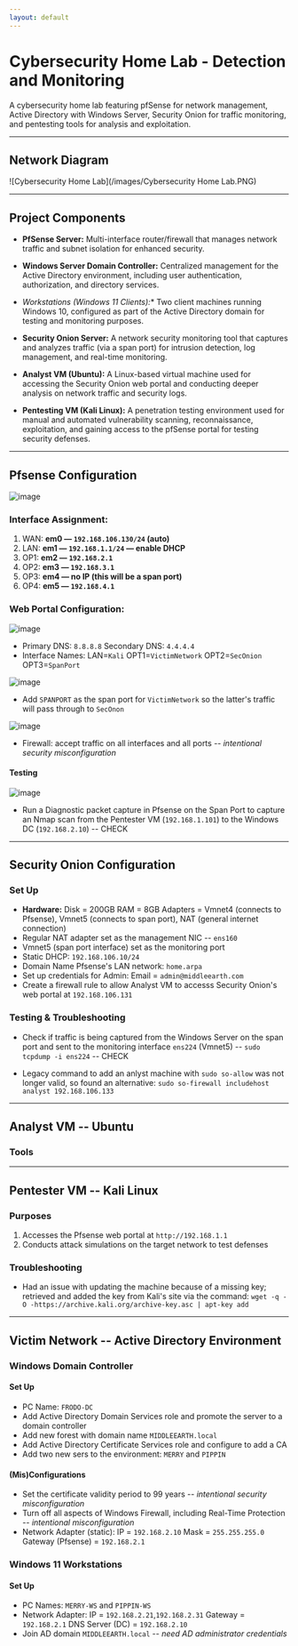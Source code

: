 ```yaml
---
layout: default
---
```


# Cybersecurity Home Lab - Detection and Monitoring

A cybersecurity home lab featuring pfSense for network management, Active Directory with Windows Server, Security Onion for traffic monitoring, and pentesting tools for analysis and exploitation.


---


## Network Diagram

![Cybersecurity Home Lab](/images/Cybersecurity Home Lab.PNG)


---


## Project Components


- **PfSense Server:** Multi-interface router/firewall that manages network traffic and subnet isolation for enhanced security.
  
- **Windows Server Domain Controller:** Centralized management for the Active Directory environment, including user authentication, authorization, and directory services.
  
- *Workstations (Windows 11 Clients):** Two client machines running Windows 10, configured as part of the Active Directory domain for testing and monitoring purposes.
  
- **Security Onion Server:** A network security monitoring tool that captures and analyzes traffic (via a span port) for intrusion detection, log management, and real-time monitoring.
  
- **Analyst VM (Ubuntu):** A Linux-based virtual machine used for accessing the Security Onion web portal and conducting deeper analysis on network traffic and security logs.
  
- **Pentesting VM (Kali Linux):** A penetration testing environment used for manual and automated vulnerability scanning, reconnaissance, exploitation, and gaining access to the pfSense portal for testing security defenses.


---


## Pfsense Configuration

![image](https://github.com/user-attachments/assets/bca40c55-f972-4310-9d46-90f431b2a088)

### Interface Assignment:
  1. WAN: **em0 — `192.168.106.130/24` (auto)**
  2. LAN: **em1 — `192.168.1.1/24` — enable DHCP**
  3. OP1: **em2 — `192.168.2.1`**
  4. OP2: **em3 — `192.168.3.1`**
  5. OP3: **em4 — no IP (this will be a span port)**
  6. OP4: **em5 — `192.168.4.1`**


### Web Portal Configuration:

![image](https://github.com/user-attachments/assets/51a47024-7091-401c-9dfe-0ebc72d1261e)

- Primary DNS: `8.8.8.8`   Secondary DNS: `4.4.4.4`
- Interface Names: LAN=`Kali`   OPT1=`VictimNetwork`   OPT2=`SecOnion`   OPT3=`SpanPort`

![image](https://github.com/user-attachments/assets/53cf5ec8-d8bc-4518-8028-627502e89f9c)

- Add `SPANPORT` as the span port for `VictimNetwork` so the latter's traffic will pass through to `SecOnon`

![image](https://github.com/user-attachments/assets/bf7643ad-8edf-4cf6-89b5-b037a906c9e4)

- Firewall: accept traffic on all interfaces and all ports -- _intentional security misconfiguration_

#### Testing

![image](https://github.com/user-attachments/assets/303848ff-1600-4ebe-ae5d-3707e240b8a4)

- Run a Diagnostic packet capture in Pfsense on the Span Port to capture an Nmap scan from the Pentester VM (`192.168.1.101`) to the Windows DC (`192.168.2.10`) -- CHECK


---


## Security Onion Configuration

### Set Up
- **Hardware:**   Disk = 200GB   RAM = 8GB   Adapters = Vmnet4 (connects to Pfsense), Vmnet5 (connects to span port), NAT (general internet connection)
- Regular NAT adapter set as  the management NIC -- `ens160`
- Vmnet5 (span port interface) set as the monitoring port
- Static DHCP: `192.168.106.10/24`
- Domain Name Pfsense's LAN network: `home.arpa`
- Set up credentials for Admin:   Email = `admin@middleearth.com`
- Create a firewall rule to allow Analyst VM to accesss Security Onion's web portal at `192.168.106.131`

### Testing & Troubleshooting
- Check if traffic is being captured from the Windows Server on the span port and sent to the monitoring interface `ens224` (Vmnet5) -- ``sudo tcpdump -i ens224`` -- CHECK
  
- Legacy command to add an anlyst machine with `sudo so-allow` was not longer valid, so found an alternative: `sudo so-firewall includehost analyst 192.168.106.133`


---


## Analyst VM -- Ubuntu

### Tools


---


## Pentester VM -- Kali Linux

### Purposes

  1. Accesses the Pfsense web portal at `http://192.168.1.1`
  2. Conducts attack simulations on the target network to test defenses

### Troubleshooting

- Had an issue with updating the machine because of a missing key; retrieved and added the key from Kali's site via the command: `wget -q -O -https://archive.kali.org/archive-key.asc | apt-key add`


--- 


## Victim Network -- Active Directory Environment

### Windows Domain Controller

#### Set Up

- PC Name: `FRODO-DC`
- Add Active Directory Domain Services role and promote the server to a domain controller
- Add new forest with domain name `MIDDLEEARTH.local`
- Add Active Directory Certificate Services role and configure to add a CA
- Add two new sers to the environment: `MERRY` and `PIPPIN`

#### (Mis)Configurations

- Set the certificate validity period to 99 years -- _intentional security misconfiguration_
- Turn off all aspects of Windows Firewall, including Real-Time Protection -- _intentional misconfiguration_
- Network Adapter (static): IP = `192.168.2.10`   Mask = `255.255.255.0`   Gateway (Pfsense) = `192.168.2.1`

### Windows 11 Workstations

#### Set Up

- PC Names: `MERRY-WS` and `PIPPIN-WS`
- Network Adapter:   IP = `192.168.2.21`,`192.168.2.31`   Gateway = `192.168.2.1`   DNS Server (DC) = `192.168.2.10`
- Join AD domain `MIDDLEEARTH.local` -- _need AD administrator credentials_

